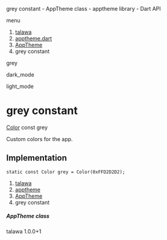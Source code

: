 




grey constant - AppTheme class - apptheme library - Dart API







menu

1. [talawa](../../index.html)
2. [apptheme.dart](../../apptheme/apptheme-library.html)
3. [AppTheme](../../apptheme/AppTheme-class.html)
4. grey constant

grey


dark\_mode

light\_mode




# grey constant


[Color](https://api.flutter.dev/flutter/painting/Color-class.html)
const grey

Custom colors for the app.


## Implementation

```
static const Color grey = Color(0xFFD2D2D2);
```

 


1. [talawa](../../index.html)
2. [apptheme](../../apptheme/apptheme-library.html)
3. [AppTheme](../../apptheme/AppTheme-class.html)
4. grey constant

##### AppTheme class





talawa
1.0.0+1






